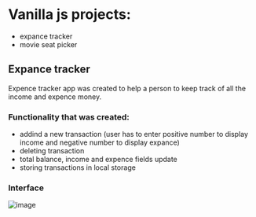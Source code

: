 # Vanilla js projects:
* expance tracker
* movie seat picker

## Expance tracker
Expence tracker app was created to help a person to keep track of all the income and expence money.
### Functionality that was created:
* addind a new transaction (user has to enter positive number to display income and negative number to display expance)
* deleting transaction
* total balance, income and expence fields update
* storing transactions in local storage
### Interface
![image](https://user-images.githubusercontent.com/74618788/134355070-33853b60-949e-435c-b1a2-3f8f953a3d81.png)
